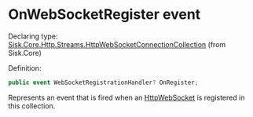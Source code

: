 <!--

Copyrights 2023 Sisk Framework - CypherPotato
Published under MIT license

!!! DO NOT EDIT THIS FILE !!!
This file was generated by a tool in the Sisk package. To edit the information in this documentation,
edit the XML documentation present in the Sisk source code.

-->


# OnWebSocketRegister event

Declaring type: [Sisk.Core.Http.Streams.HttpWebSocketConnectionCollection](/spec/Sisk.Core.Http.Streams.HttpWebSocketConnectionCollection.md) (from Sisk.Core)


Definition:

```cs
public event WebSocketRegistrationHandler? OnRegister;
```

Represents an event that is fired when an <a href="/spec/Sisk.Core.Http.Streams.HttpWebSocket.md">HttpWebSocket</a> is registered in this collection.

